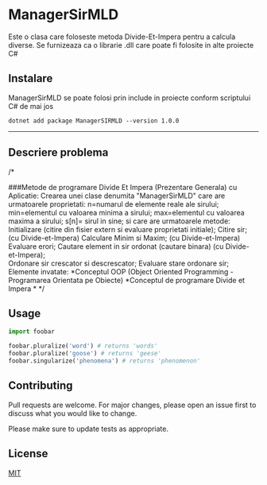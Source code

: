 # ManagerSirMLD

Este o clasa care foloseste metoda Divide-Et-Impera pentru a calcula diverse. Se furnizeaza ca o librarie .dll care poate fi folosite in alte proiecte C#

## Instalare

ManagerSirMLD se poate folosi prin include in proiecte conform scriptului C# de mai jos
```.NET CLI
dotnet add package ManagerSIRMLD --version 1.0.0
```
-----------------------------------------------------------------------------------------------
## Descriere problema
/*
 
###Metode de programare 
Divide Et Impera (Prezentare Generala)
cu Aplicatie:
Crearea unei clase denumita 
        "ManagerSirMLD" 
care are urmatoarele proprietati: 
    n=numarul de elemente reale ale sirului; 
    min=elementul cu valoarea minima a sirului; 
    max=elementul cu valoarea maxima a sirului; 
    s[n]= sirul in sine; 
si care are urmatoarele metode: 
    Initializare (citire din fisier extern si evaluare proprietati initiale); 
    Citire sir; (cu Divide-et-Impera)
    Calculare Minim si Maxim; (cu Divide-et-Impera)
    Evaluare erori; 
    Cautare element in sir ordonat (cautare binara) (cu Divide-et-Impera);  
    Ordonare sir crescator si descrescator; 
    Evaluare stare ordonare sir; 
Elemente invatate:
    *Conceptul OOP (Object Oriented Programming - Programarea Orientata pe Obiecte)
    *Conceptul de programare Divide et Impera
    *
*/

## Usage

```python
import foobar

foobar.pluralize('word') # returns 'words'
foobar.pluralize('goose') # returns 'geese'
foobar.singularize('phenomena') # returns 'phenomenon'
```

## Contributing
Pull requests are welcome. For major changes, please open an issue first to discuss what you would like to change.

Please make sure to update tests as appropriate.

## License
[MIT](https://choosealicense.com/licenses/mit/)
